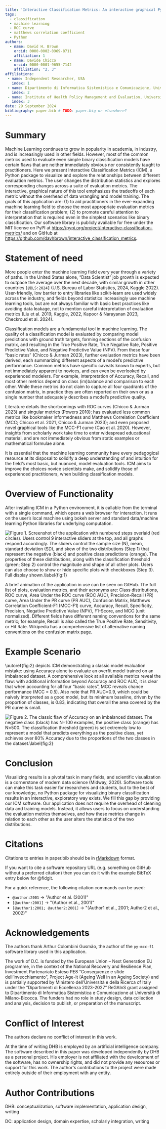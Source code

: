 ```yaml
---
title: 'Interactive Classification Metrics: An interactive graphical Python package for building robust intuition for classification model evaluation'
tags:
  - classification
  - machine learning
  - ROC curve
  - matthews correlation coefficient
  - Python
authors:
  - name: David H. Brown
    orcid: 0000-0002-0969-8711
    affiliation: 1
  - name: Davide Chicco
    orcid: 0000-0001-9655-7142
    affiliation: "2, 3"
affiliations:
 - name: Independent Researcher, USA
   index: 1
 - name: Dipartimento di Informatica Sistemistica e Comunicazione, Università di Milano-Bicocca, Milan, Italy
   index: 2
 - name: Institute of Health Policy Management and Evaluation, University of Toronto, Toronto, Ontario, Canada
   index: 3
date: 29 September 2024
bibliography: paper.bib # TODO: paper.big or elsewhere?
---
```


# Summary

Machine Learning continues to grow in popularity in academia, in industry, and
is increasingly used in other fields. However, most of the common metrics used
to evaluate even simple binary classification models have certain flaws that
are neither immediately obvious nor consistently taught to practitioners. Here
we present Interactive Classification Metrics (ICM), a Python package to
visualize and explore the relationships between different evaluation metrics.
The user changes the distribution statistics and explores corresponding
changes across a suite of evaluation metrics. The interactive, graphical
nature of this tool emphasizes the tradeoffs of each metric without the
overhead of data wrangling and model training. The goals of this application
are: (1) to aid practitioners in the ever-expanding machine learning field to
choose the most appropriate evaluation metrics for their classification
problem; (2) to promote careful attention to interpretation that is required
even in the simplest scenarios like binary classification. Our software
library is publicly available for free under the MIT license on PyPI at
https://pypi.org/project/interactive-classification-metrics/ and on GitHub
at https://github.com/davhbrown/interactive_classification_metrics.

# Statement of need

More people enter the machine learning field every year through a variety of
paths. In the United States alone, “Data Scientist” job growth is expected to
outpace the average over the next decade, with similar growth in other
countries `[@BLS:2024]` (U.S. Bureau of Labor Statistics, 2024, Kaggle 2022). User-friendly,
low barrier to entry libraries like scikit-learn are used widely across the
industry, and fields beyond statistics increasingly use machine learning
tools, but are not always familiar with basic best practices like avoiding
data leakage, not to mention careful interpretation of evaluation metrics
(Liu et al. 2019, Kaggle, 2022, Kapoor & Narayanan 2023, Checkroud et al.
2024).

Classification models are a fundamental tool in machine learning. The quality
of a classification model is evaluated by comparing model predictions with
ground truth targets, forming sections of the confusion matrix, and resulting
in the True Positive Rate, True Negative Rate, Positive Predictive Value, and
Negative Predictive Value (NPV). From these four “basic rates” (Chicco &
Jurman 2023), further evaluation metrics have been derived, each summarizing
different aspects of a model’s predictive performance. Common metrics have
specific caveats known to experts, but not immediately apparent to novices,
and can even be overlooked by experienced modelers. For example,
interpretation of Accuracy, Recall, and most other metrics depend on class
(im)balance and comparison to each other. While these metrics do not claim to
capture all four quadrants of the confusion matrix, in practice they are often
reported on their own or as a single number that adequately describes a
model’s predictive quality.

Literature details the shortcomings with ROC curves (Chicco & Jurman 2023) and
singular metrics (Powers 2010); has evaluated less common metrics like
bookmaker informedness and Matthews Correlation Coefficient (MCC; Chicco et
al. 2021, Chicco & Jurman 2023); and even proposed novel graphical tools like
the MCC-F1 curve (Cao et al. 2020). However, insights from scholarly work take
time to enter widespread educational material, and are not immediately obvious
from static examples or mathematical formulae alone.

It is essential that the machine learning community have every pedagogical
resource at its disposal to solidify a deep understanding of and intuition for
the field’s most basic, but nuanced, model evaluation tools. ICM aims to
improve the choices novice scientists make, and solidify those of experienced
practitioners, when building classification models.


# Overview of Functionality

After installing ICM in a Python environment, it is callable from the terminal
with a single command, which opens a web browser for interaction. It runs on
the user’s local machine using bokeh server and standard data/machine learning
Python libraries for underlying computation.

![Figure 1. Screenshot of the application with numbered steps overlaid (red circles). Users control 9 interactive sliders at the top, and all graphs respond accordingly. The sliders control the sample size (N), mean, standard deviation (SD), and skew of the two distributions (Step 1) that represent the negative (black) and positive class predictions (orange). The properties of these distributions, along with the classification threshold (green; Step 2) control the magnitude and shape of all other plots. Users can also choose to show or hide specific plots with checkboxes (Step 3). Full display shown.\label{fig:1}](Figure1.png)

A brief animation of the application in use can be seen on GitHub. The full
list of plots, evaluation metrics, and their acronyms are: Class
distributions, ROC curve, Area Under the ROC curve (ROC AUC), Precision-Recall
(PR) curve, Area Under the PR curve (PR AUC), Confusion Matrix, Matthews
Correlation Coefficient-F1 (MCC-F1) curve, Accuracy, Recall, Specificity,
Precision, Negative Predictive Value (NPV), F1-Score, and MCC (unit
normalized). Different fields have different naming conventions for the same
metric; for example, Recall is also called the True Positive Rate,
Sensitivity, or Hit Rate. Wikipedia has a comprehensive list of alternative
naming conventions on the confusion matrix page.

# Example Scenario

\autoref{fig:2} depicts ICM demonstrating a classic model evaluation mistake:
using Accuracy alone to evaluate an overfit model trained on an imbalanced
dataset. A comprehensive look at all available metrics reveal the flaw: with
additional information beyond Accuracy and ROC AUC, it is clear that when
accounting for all four “basic rates”, MCC reveals chance performance
(MCC = 0.5). Also note that PR AUC=0.9, which could be naively interpreted as
a good model, but its minimum baseline, driven by the proportion of classes,
is 0.83, indicating that overall the area covered by the PR curve is small.

![Figure 2. The classic flaw of Accuracy on an imbalanced dataset. The negative class (black) has N=100 examples, the positive class (orange) has N=500. The classification threshold (green) is set extremely low to represent a model that predicts everything as the positive class, yet achieves over 80% Accuracy due to the proportions of the two classes in the dataset.\label{fig:2}](Figure2.png)

# Conclusion
Visualizing results is a pivotal task in many fields, and scientific
visualization is a cornerstone of modern data science (Midway, 2020).
Software tools can make this task easier for researchers and students, but to
the best of our knowledge, no Python package for visualizing binary
classification results in an interactive, exploratory way exists. We fill this
gap by providing our ICM software. Our application does not require the
overhead of cleaning data and training models. Instead, it allows users to
focus on understanding the evaluation metrics themselves, and how these
metrics change in relation to each other as the user alters the statistics of
the two distributions.

# Citations

Citations to entries in paper.bib should be in
[rMarkdown](http://rmarkdown.rstudio.com/authoring_bibliographies_and_citations.html)
format.

If you want to cite a software repository URL (e.g. something on GitHub without a preferred
citation) then you can do it with the example BibTeX entry below for @fidgit.

For a quick reference, the following citation commands can be used:
- `@author:2001`  ->  "Author et al. (2001)"
- `[@author:2001]` -> "(Author et al., 2001)"
- `[@author1:2001; @author2:2001]` -> "(Author1 et al., 2001; Author2 et al., 2002)"

# Acknowledgements

The authors thank Arthur Colombini Gusmão, the author of the `py-mcc-f1`
software library used in this application.

The work of D.C. is funded by the European Union – Next Generation EU
programme, in the context of the National Recovery and Resilience Plan,
Investment Partenariato Esteso PE8 “Conseguenze e sfide dell’invecchiamento”,
Project Age-It (Ageing Well in an Ageing Society) and is partially supported
by Ministero dell’Università e della Ricerca of Italy under the “Dipartimenti
di Eccellenza 2023-2027” ReGAInS grant assigned to Dipartimento di Informatica
Sistemistica e Comunicazione at Università di Milano-Bicocca. The funders had
no role in study design, data collection and analysis, decision to publish, or
preparation of the manuscript.

# Conflict of Interest

The authors declare no conflict of interest in this work.

At the time of writing DHB is employed by an artificial intelligence company.
The software described in this paper was developed independently by DHB as a
personal project. His employer is not affiliated with the development of the
software, has no ownership rights, and did not provide any resources or
support for this work. The author's contributions to the project were made
entirely outside of their employment with any entity.

# Author Contributions

DHB: conceptualization, software implementation, application design, writing

DC: application design, domain expertise, scholarly integration, writing
